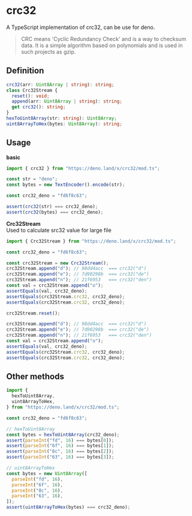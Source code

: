 # crc32  
A TypeScript implementation of crc32, can be use for deno.

> CRC means 'Cyclic Redundancy Check' and is a way to checksum data. It is a simple algorithm based on polynomials and is used in such projects as gzip.

## Definition
```ts
crc32(arr: Uint8Array | string): string;
class Crc32Stream {
  reset(): void;
  append(arr: Uint8Array | string): string;
  get crc32(): string;
}
hexToUint8Array(str: string): Uint8Array;
uint8ArrayToHex(bytes: Uint8Array): string;
```

## Usage  

__basic__  
```ts  
import { crc32 } from "https://deno.land/x/crc32/mod.ts";

const str = "deno";
const bytes = new TextEncoder().encode(str);

const crc32_deno = "fd6f8c63";

assert(crc32(str) === crc32_deno);
assert(crc32(bytes) === crc32_deno);
```  

__Crc32Stream__  
Used to calculate src32 value for large file
```ts  
import { Crc32Stream } from "https://deno.land/x/crc32/mod.ts";

const crc32_deno = "fd6f8c63";

const crc32Stream = new Crc32Stream();
crc32Stream.append("d"); // 98dd4acc  === crc32("d")
crc32Stream.append("e"); // 7d90298b  === crc32("de")
crc32Stream.append("n"); // 21f6953   === crc32("den")
const val = crc32Stream.append("o");
assertEquals(val, crc32_deno);
assertEquals(crc32Stream.crc32, crc32_deno);
assertEquals(crc32Stream.crc32, crc32_deno);

crc32Stream.reset();

crc32Stream.append("d"); // 98dd4acc  === crc32("d")
crc32Stream.append("e"); // 7d90298b  === crc32("de")
crc32Stream.append("n"); // 21f6953   === crc32("den")
const val = crc32Stream.append("o");
assertEquals(val, crc32_deno);
assertEquals(crc32Stream.crc32, crc32_deno);
assertEquals(crc32Stream.crc32, crc32_deno);
```  

## Other methods

```ts  
import {
  hexToUint8Array,
  uint8ArrayToHex,
} from "https://deno.land/x/crc32/mod.ts";

const crc32_deno = "fd6f8c63";

// hexToUint8Array
const bytes = hexToUint8Array(crc32_deno);
assert(parseInt("fd", 16) === bytes[0]);
assert(parseInt("6f", 16) === bytes[1]);
assert(parseInt("8c", 16) === bytes[2]);
assert(parseInt("63", 16) === bytes[3]);

// uint8ArrayToHex
const bytes = new Uint8Array([
  parseInt("fd", 16),
  parseInt("6f", 16),
  parseInt("8c", 16),
  parseInt("63", 16),
]);
assert(uint8ArrayToHex(bytes) === crc32_deno);
```
